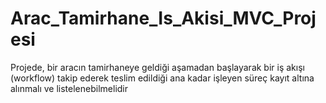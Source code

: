 # Arac_Tamirhane_Is_Akisi_MVC_Projesi
 Projede, bir aracın tamirhaneye geldiği aşamadan başlayarak bir iş akışı (workflow) takip ederek teslim edildiği ana kadar işleyen süreç kayıt altına alınmalı ve listelenebilmelidir

